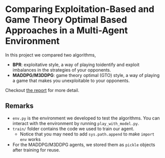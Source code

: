 # Comparing Exploitation-Based and Game Theory Optimal Based Approaches in a Multi-Agent Environment

In this project we compared two algorithms, 
- **BPR**: exploitative style, a way of playing toidentify and exploit imbalances in the strategies of your opponents.
- **MADDPG/M3DDPG**: game theory optimal (GTO) style, a way of playing a game that makes you 
unexploitable to your opponents.

Checkout [the report](https://drive.google.com/file/d/1JmflOUAs9GtycWm20dkAZxLOmI6LMrJN/view?usp=sharing) for more detail.

## Remarks

- `env.py` is the environment we developed to test the algorithms. You can interact with the environment by running `play_with_model.py`.
- `train/` folder contains the code we used to train our agent.
  - Notice that you may need to add `sys.path.append` to make `import env` works
- For the MADDPG/M3DDPG agents, we stored them as `pickle` objects after training for reuse.